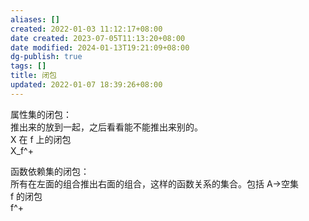 ```yaml
---
aliases: []
created: 2022-01-03 11:12:17+08:00
date created: 2023-07-05T11:13:20+08:00
date modified: 2024-01-13T19:21:09+08:00
dg-publish: true
tags: []
title: 闭包
updated: 2022-01-07 18:39:26+08:00
---
```


属性集的闭包：  
推出来的放到一起，之后看看能不能推出来别的。  
X 在 f 上的闭包  
X_f^+

函数依赖集的闭包：  
所有在左面的组合推出右面的组合，这样的函数关系的集合。包括 A-\>空集  
f 的闭包  
f^+